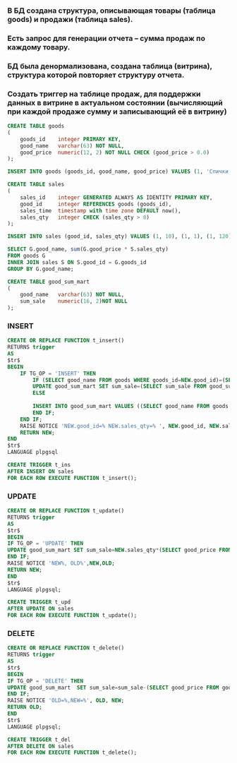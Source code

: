 ### В БД создана структура, описывающая товары (таблица goods) и продажи (таблица sales).
### Есть запрос для генерации отчета – сумма продаж по каждому товару.
### БД была денормализована, создана таблица (витрина), структура которой повторяет структуру отчета.
### Создать триггер на таблице продаж, для поддержки данных в витрине в актуальном состоянии (вычисляющий при каждой продаже сумму и записывающий её в витрину)

```sql
CREATE TABLE goods
(
    goods_id    integer PRIMARY KEY,
    good_name   varchar(63) NOT NULL,
    good_price  numeric(12, 2) NOT NULL CHECK (good_price > 0.0)
);

INSERT INTO goods (goods_id, good_name, good_price) VALUES (1, 'Спички хозайственные', .50),(2, 'Автомобиль Ferrari FXX K', 185000000.01);

CREATE TABLE sales
(
    sales_id    integer GENERATED ALWAYS AS IDENTITY PRIMARY KEY,
    good_id     integer REFERENCES goods (goods_id),
    sales_time  timestamp with time zone DEFAULT now(),
    sales_qty   integer CHECK (sales_qty > 0)
);

INSERT INTO sales (good_id, sales_qty) VALUES (1, 10), (1, 1), (1, 120), (2, 1);

SELECT G.good_name, sum(G.good_price * S.sales_qty)
FROM goods G
INNER JOIN sales S ON S.good_id = G.goods_id
GROUP BY G.good_name;

CREATE TABLE good_sum_mart
(
	good_name   varchar(63) NOT NULL,
	sum_sale	numeric(16, 2)NOT NULL
);
```
### INSERT
```sql
CREATE OR REPLACE FUNCTION t_insert()
RETURNS trigger 
AS
$tr$
BEGIN
	IF TG_OP = 'INSERT' THEN
		IF (SELECT good_name FROM goods WHERE goods_id=NEW.good_id)=(SELECT good_name FROM good_sum_mart  WHERE good_name=(SELECT good_name FROM goods WHERE goods_id=NEW.good_id )) THEN
		UPDATE good_sum_mart SET sum_sale=(SELECT sum_sale FROM good_sum_mart WHERE good_name=(SELECT good_name FROM goods WHERE goods_id=NEW.good_id))+(NEW.sales_qty*(SELECT good_price FROM goods WHERE goods_id=NEW.good_id)) WHERE good_name=(SELECT good_name FROM goods WHERE goods_id=NEW.good_id);
	    ELSE
		
		INSERT INTO good_sum_mart VALUES ((SELECT good_name FROM goods WHERE goods_id=NEW.good_id),((SELECT good_price FROM goods WHERE goods_id=NEW.good_id)*NEW.sales_qty));
		END IF;
	END IF;
	RAISE NOTICE 'NEW.good_id=% NEW.sales_qty=% ', NEW.good_id, NEW.sales_qty;
	RETURN NEW;
END
$tr$
LANGUAGE plpgsql

CREATE TRIGGER t_ins
AFTER INSERT ON sales
FOR EACH ROW EXECUTE FUNCTION t_insert();

```
### UPDATE
```sql
CREATE OR REPLACE FUNCTION t_update()
RETURNS trigger
AS
$tr$
BEGIN
IF TG_OP = 'UPDATE' THEN
UPDATE good_sum_mart SET sum_sale=NEW.sales_qty*(SELECT good_price FROM goods WHERE goods_id=NEW.good_id) WHERE (sum_sale=OLD.sales_qty*(SELECT good_price FROM goods WHERE goods_id=NEW.good_id)) AND (good_name=(SELECT good_name FROM goods WHERE goods_id=NEW.good_id));
END IF;
RAISE NOTICE 'NEW%, OLD%',NEW,OLD;
RETURN NEW;
END
$tr$
LANGUAGE plpgsql;

CREATE TRIGGER t_upd 
AFTER UPDATE ON sales
FOR EACH ROW EXECUTE FUNCTION t_update();

```
### DELETE
```sql
CREATE OR REPLACE FUNCTION t_delete()
RETURNS trigger
AS 
$tr$
BEGIN
IF TG_OP = 'DELETE' THEN
UPDATE good_sum_mart  SET sum_sale=sum_sale-(SELECT good_price FROM goods WHERE goods_id=OLD.good_id) WHERE good_name=(SELECT good_name FROM goods WHERE goods_id=OLD.good_id)  ;
END IF;
RAISE NOTICE 'OLD=%,NEW=%', OLD, NEW;
RETURN OLD;
END
$tr$
LANGUAGE plpgsql;

CREATE TRIGGER t_del
AFTER DELETE ON sales
FOR EACH ROW EXECUTE FUNCTION t_delete();

```

